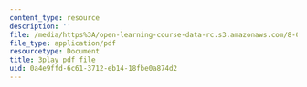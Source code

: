 ```yaml
---
content_type: resource
description: ''
file: /media/https%3A/open-learning-course-data-rc.s3.amazonaws.com/8-06-quantum-physics-iii-spring-2018/0a4e9ffd6c613712eb1418fbe0a874d2_85xTt0cU3s.pdf
file_type: application/pdf
resourcetype: Document
title: 3play pdf file
uid: 0a4e9ffd-6c61-3712-eb14-18fbe0a874d2
---
```

